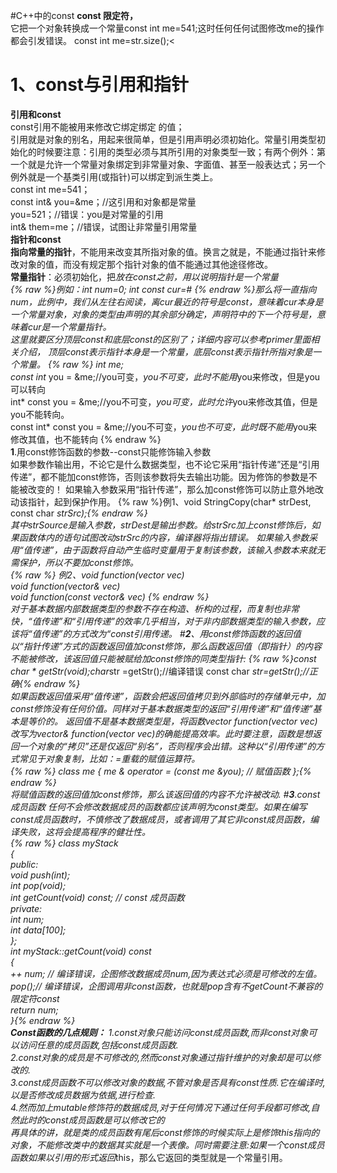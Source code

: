 #C++中的const
<b>const 限定符，</b><br>
它把一个对象转换成一个常量const int me=541;这时任何任何试图修改me的操作都会引发错误。
const int me=str.size();<
# <b>1</b>、const与引用和指针
<b>引用和const</b><br>
const引用不能被用来修改它绑定绑定 的值；<br>
引用就是对象的别名，用起来很简单，但是引用声明必须初始化。常量引用类型初始化的时候要注意：引用的类型必须与其所引用的对象类型一致；有两个例外：第一个就是允许一个常量对象绑定到非常量对象、字面值、甚至一般表达式；另一个例外就是一个基类引用(或指针)可以绑定到派生类上。<br>
const int me=541；<br>
const int& you=&me；//这引用和对象都是常量<br>
you=521；//错误：you是对常量的引用<br>
int& them=me；//错误，试图让非常量引用常量<br>
<b>指针和const</b><br>
<b>指向常量的指针</b>，不能用来改变其所指对象的值。换言之就是，不能通过指针来修改对象的值，而没有规定那个指针对象的值不能通过其他途径修改。<br>
<b>常量指针</b>：必须初始化，把*放在const之前，用以说明指针是一个常量<br>
{% raw %}例如：int num=0; int *const cur=&num; {% endraw %}那么将一直指向num，此例中，我们从左往右阅读，离cur最近的符号是const，意味着cur本身是一个常量对象，对象的类型由声明的其余部分确定，声明符中的下一个符号是*，意味着cur是一个常量指针。<br>
这里就要区分顶层const和底层const的区别了；详细内容可以参考primer里面相关介绍，
顶层const表示指针本身是一个常量，底层const表示指针所指对象是一个常量。
{% raw %}
int me;<br>
const int* you = &me;//you可变，*you不可变，此时不能用*you来修改，但是you可以转向<br>
int* const you = &me;//you不可变，*you可变，此时允许*you来修改其值，但是you不能转向。<br>
const int* const you = &me;//you不可变，*you也不可变，此时既不能用*you来修改其值，也不能转向
{% endraw %}<br>
<b>1</b>.用const修饰函数的参数--const只能修饰输入参数<br>
如果参数作输出用，不论它是什么数据类型，也不论它采用“指针传递”还是“引用传递”，都不能加const修饰，否则该参数将失去输出功能。因为修饰的参数是不能被改变的！
如果输入参数采用“指针传递”，那么加const修饰可以防止意外地改动该指针，起到保护作用。
{% raw %}例1、void StringCopy(char* strDest, const char *strSrc);{% endraw %}<br>
其中strSource是输入参数，strDest是输出参数。给strSrc加上const修饰后，如果函数体内的语句试图改动strSrc的内容，编译器将指出错误。
如果输入参数采用“值传递”，由于函数将自动产生临时变量用于复制该参数，该输入参数本来就无需保护，所以不要加const修饰。<br>
{% raw %}
例2、void function(vector<int> vec)<br>
void function(vector<int>& vec)<br>
void function(const vector<int>& vec)
{% endraw %}<br>
对于基本数据内部数据类型的参数不存在构造、析构的过程，而复制也非常快，“值传递”和“引用传递”的效率几乎相当，对于非内部数据类型的输入参数，应该将“值传递”的方式改为“const引用传递。
#<b>2</b>、用const修饰函数的返回值<br>
以“指针传递”方式的函数返回值加const修饰，那么函数返回值（即指针）的内容不能被修改，该返回值只能被赋给加const修饰的同类型指针:
{% raw %}const char * getStr(void);char*str =getStr();//编译错误
const char *str=getStr();//正确{% endraw %}<br>
如果函数返回值采用“值传递”，函数会把返回值拷贝到外部临时的存储单元中，加const修饰没有任何价值。同样对于基本数据类型的返回“引用传递”和“值传递”基本是等价的。
返回值不是基本数据类型是，将函数vector<int> function(vector<int> vec) 改写为vector<int>& function(vector<int> vec)的确能提高效率。此时要注意，函数是想返回一个对象的“拷贝”还是仅返回“别名”，否则程序会出错。这种以“引用传递”的方式常见于对象复制，比如：=重载的赋值运算符。<br>
{% raw %}
class me
{
me & operator = (const me &you); // 赋值函数
};{% endraw %}<br>
将赋值函数的返回值加const修饰，那么该返回值的内容不允许被改动.
#<b>3</b>.const 成员函数
任何不会修改数据成员的函数都应该声明为const类型。如果在编写const成员函数时，不慎修改了数据成员，或者调用了其它非const成员函数，编译失败，这将会提高程序的健壮性。<br>
{% raw %}
class myStack<br>
{<br>
public:<br>
void push(int);<br>
int pop(void);<br>
int getCount(void) const; // const 成员函数<br>
private:<br>
int num;<br>
int data[100];<br>
};<br>
int myStack::getCount(void) const<br>
{<br>
++ num; // 编译错误，企图修改数据成员num,因为表达式必须是可修改的左值。<br>
pop();// 编译错误，企图调用非const函数，也就是pop含有不getCount不兼容的限定符const<br>
return num;<br>
}{% endraw %}<br>
<b>Const函数的几点规则：</b>
1.const对象只能访问const成员函数,而非const对象可以访问任意的成员函数,包括const成员函数.<br>
2.const对象的成员是不可修改的,然而const对象通过指针维护的对象却是可以修改的.<br>
3.const成员函数不可以修改对象的数据,不管对象是否具有const性质.它在编译时,以是否修改成员数据为依据,进行检查.<br>
4.然而加上mutable修饰符的数据成员,对于任何情况下通过任何手段都可修改,自然此时的const成员函数是可以修改它的<br>
再具体的讲，就是类的成员函数有尾后const修饰的时候实际上是修饰this指向的对象，不能修改类中的数据其实就是一个表像。同时需要注意:如果一个const成员函数如果以引用的形式返回*this，那么它返回的类型就是一个常量引用。<br>